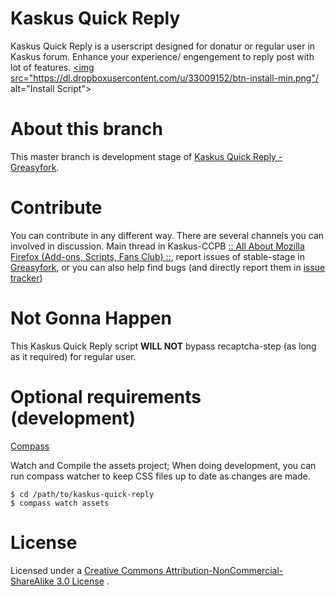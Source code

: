 # Kaskus Quick Reply
Kaskus Quick Reply is a userscript designed for donatur or regular user in Kaskus forum. Enhance your experience/ engengement to reply post with lot of features.
 <a class="btn btn-primary" href="kaskus_quick_reply.user.js?raw=true" title="Install Dev.Version KQR"><img src="https://dl.dropboxusercontent.com/u/33009152/btn-install-min.png"/ alt="Install Script"></a>

# About this branch
This master branch is development stage of [Kaskus Quick Reply - Greasyfork](https://greasyfork.org/en/scripts/96-kaskus-quick-reply-evo).

# Contribute
You can contribute in any different way. There are several channels you can involved in discussion. Main thread in Kaskus-CCPB [:: All About Mozilla Firefox (Add-ons, Scripts, Fans Club) ::](http://kask.us/hCZmM), report issues of stable-stage in [Greasyfork](https://greasyfork.org/en/forum/discussion/196/x), or you can also help find bugs (and directly report them in [issue tracker](https://github.com/idoenk/kaskus-quick-reply/issues))

# Not Gonna Happen
This Kaskus Quick Reply script **WILL NOT** bypass recaptcha-step (as long as it required) for regular user.

# Optional requirements (development)
[Compass](http://compass-style.org/)

Watch and Compile the assets project;
When doing development, you can run compass watcher to keep CSS files up to date as changes are made.

``` 
$ cd /path/to/kaskus-quick-reply
$ compass watch assets
``` 

# License
Licensed under a [Creative Commons Attribution-NonCommercial-ShareAlike 3.0 License](http://creativecommons.org/licenses/by-nc-sa/3.0)
.
